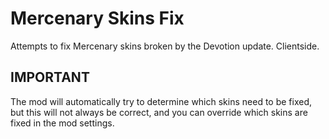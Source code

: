 # Mercenary Skins Fix

Attempts to fix Mercenary skins broken by the Devotion update. Clientside.

## IMPORTANT
The mod will automatically try to determine which skins need to be fixed, but this will not always be correct, and you can override which skins are fixed in the mod settings.